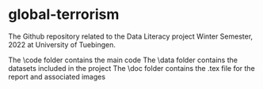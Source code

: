 # global-terrorism
The Github repository related to the Data Literacy project Winter Semester, 2022 at University of Tuebingen.

The \code folder contains the main code
The \data folder contains the datasets included in the project
The \doc folder contains the .tex file for the report and associated images
